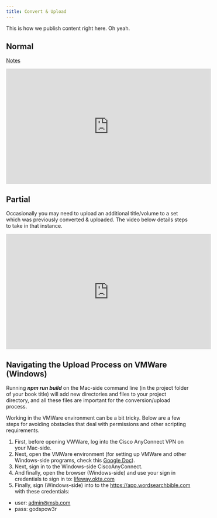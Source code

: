 ```yaml
---
title: Convert & Upload
---
```

This is how we publish content right here. Oh yeah.

## Normal

[Notes](https://docs.google.com/document/d/1SKd2fDSqLkvqHil_4lCacR8y5F0ms-JzYy308O7D2sg/edit#heading=h.oe8txcg3fgbe)

<iframe width="560" height="315" src="https://www.youtube.com/embed/DTfFtJwO3FY" frameborder="0" allowfullscreen></iframe>

## Partial

Occasionally you may need to upload an additional title/volume to a set which was previously converted & uploaded. The video below details steps to take in that instance.

<iframe width="560" height="315" src="https://www.youtube.com/embed/G3udL6Rrkco" frameborder="0" allowfullscreen></iframe>

## Navigating the Upload Process on VMWare (Windows)

Running _**npm run build**_ on the Mac-side command line (in the project folder of your book title) will add new directories and files to your project directory, and all these files are important for the conversion/upload process.

Working in the VMWare environment can be a bit tricky. Below are a few steps for avoiding obstacles that deal with permissions and other scripting requirements.

1. First, before opening VWWare, log into the Cisco AnyConnect VPN on your Mac-side.
2. Next, open the VMWare environment (for setting up VMWare and other Windows-side programs, check this [Google Doc](https://docs.google.com/document/d/1FCB8IKsH9g0CzzPEqyoobgxX2euKk-bVAxDnywGRIuA/edit?usp=sharing)).
3. Next, sign in to the Windows-side CiscoAnyConnect.
4. And finally, open the browser (Windows-side) and use your sign in credentials to sign in to: [lifeway.okta.com](https://lifeway.okta.com/)
5. Finally, sign (Windows-side) into to the <https://app.wordsearchbible.com> with these credentials: 

* user: admin@msb.com
* pass: godspow3r
